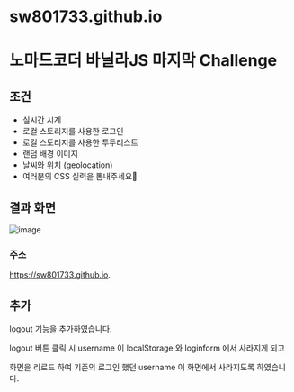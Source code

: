 # sw801733.github.io

# 노마드코더 바닐라JS 마지막 Challenge

## 조건
- 실시간 시계
- 로컬 스토리지를 사용한 로그인
- 로컬 스토리지를 사용한 투두리스트
- 랜덤 배경 이미지
- 날씨와 위치 (geolocation)
- 여러분의 CSS 실력을 뽐내주세요💖

## 결과 화면
![image](https://github.com/sw801733/sw801733.github.io/assets/84767822/43588a24-bebc-4fcb-a316-d77f0a1c69c4)

### 주소
https://sw801733.github.io.


## 추가
logout 기능을 추가하였습니다.

logout 버튼 클릭 시 username 이 localStorage 와 loginform 에서 사라지게 되고

화면을 리로드 하여 기존의 로그인 했던 username 이 화면에서 사라지도록 하였습니다.


